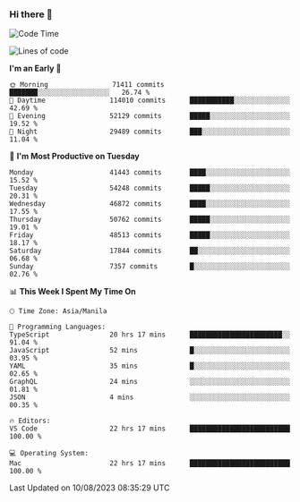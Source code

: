 ### Hi there 👋

<!--START_SECTION:waka-->
![Code Time](http://img.shields.io/badge/Code%20Time-4%2C226%20hrs%2019%20mins-blue)

![Lines of code](https://img.shields.io/badge/From%20Hello%20World%20I%27ve%20Written-104.1%20million%20lines%20of%20code-blue)

**I'm an Early 🐤** 

```text
🌞 Morning                71411 commits       ███████░░░░░░░░░░░░░░░░░░   26.74 % 
🌆 Daytime                114010 commits      ███████████░░░░░░░░░░░░░░   42.69 % 
🌃 Evening                52129 commits       █████░░░░░░░░░░░░░░░░░░░░   19.52 % 
🌙 Night                  29489 commits       ███░░░░░░░░░░░░░░░░░░░░░░   11.04 % 
```
📅 **I'm Most Productive on Tuesday** 

```text
Monday                   41443 commits       ████░░░░░░░░░░░░░░░░░░░░░   15.52 % 
Tuesday                  54248 commits       █████░░░░░░░░░░░░░░░░░░░░   20.31 % 
Wednesday                46872 commits       ████░░░░░░░░░░░░░░░░░░░░░   17.55 % 
Thursday                 50762 commits       █████░░░░░░░░░░░░░░░░░░░░   19.01 % 
Friday                   48513 commits       █████░░░░░░░░░░░░░░░░░░░░   18.17 % 
Saturday                 17844 commits       ██░░░░░░░░░░░░░░░░░░░░░░░   06.68 % 
Sunday                   7357 commits        █░░░░░░░░░░░░░░░░░░░░░░░░   02.76 % 
```


📊 **This Week I Spent My Time On** 

```text
🕑︎ Time Zone: Asia/Manila

💬 Programming Languages: 
TypeScript               20 hrs 17 mins      ███████████████████████░░   91.04 % 
JavaScript               52 mins             █░░░░░░░░░░░░░░░░░░░░░░░░   03.95 % 
YAML                     35 mins             █░░░░░░░░░░░░░░░░░░░░░░░░   02.65 % 
GraphQL                  24 mins             ░░░░░░░░░░░░░░░░░░░░░░░░░   01.81 % 
JSON                     4 mins              ░░░░░░░░░░░░░░░░░░░░░░░░░   00.35 % 

🔥 Editors: 
VS Code                  22 hrs 17 mins      █████████████████████████   100.00 % 

💻 Operating System: 
Mac                      22 hrs 17 mins      █████████████████████████   100.00 % 
```


 Last Updated on 10/08/2023 08:35:29 UTC
<!--END_SECTION:waka-->


<!--
**rad182/rad182** is a ✨ _special_ ✨ repository because its `README.md` (this file) appears on your GitHub profile.

Here are some ideas to get you started:

- 🔭 I’m currently working on ...
- 🌱 I’m currently learning ...
- 👯 I’m looking to collaborate on ...
- 🤔 I’m looking for help with ...
- 💬 Ask me about ...
- 📫 How to reach me: ...
- 😄 Pronouns: ...
- ⚡ Fun fact: ...
-->
